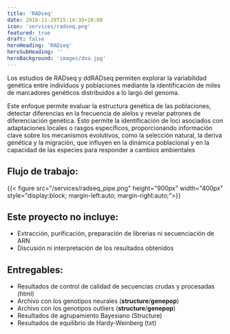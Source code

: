 ```yaml
---
title: 'RADseq'
date: 2018-11-28T15:14:39+10:00
icon: 'services/radseq.png'
featured: true
draft: false
heroHeading: 'RADseq'
heroSubHeading: ''
heroBackground: 'images/dna.jpg'
---
```


Los estudios de RADseq y ddRADseq permiten explorar la variabilidad genética entre individuos y poblaciones mediante la identificación de miles de marcadores genéticos distribuidos a lo largo del genoma. 

Este enfoque permite evaluar la estructura genética de las poblaciones, detectar diferencias en la frecuencia de alelos y revelar patrones de diferenciación genética. Esto permite la identificación de loci asociados con adaptaciones locales o rasgos específicos, proporcionando información clave sobre los mecanismos evolutivos, como la selección natural, la deriva genética y la migración, que influyen en la dinámica poblacional y en la capacidad de las especies para responder a cambios ambientales


## Flujo de trabajo:


{{< figure src="/services/radseq_pipe.png" height="900px"  width="400px" style="display:block; margin-left:auto; margin-right:auto;">}}

## Este proyecto no incluye:

*   Extracción, purificación, preparación de librerias ni secuenciación de ARN
*   Discusión ni interpretación de los resultados obtenidos 


## Entregables:

*   Resultados de control de calidad de secuencias crudas y procesadas (html)
*   Archivo con los genotipos neurales (**structure**/**genepop**)
*   Archivo con los genotipos outliers (**structure**/**genepop**)
*   Resultados de agrupamiento Bayesiano (Structure)
*   Resultados de equilibrio de Hardy-Weinberg (txt)


